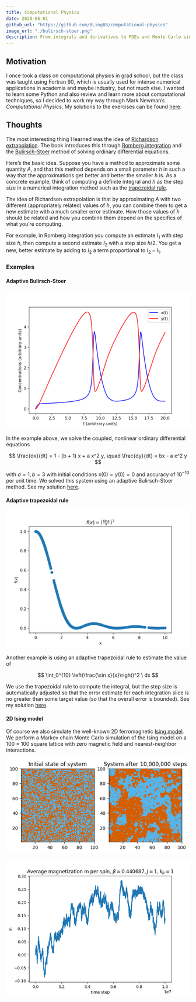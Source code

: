 ```yaml
---
title: Computational Physics
date: 2020-06-01
github_url: "https://github.com/BLing88/computational-physics"
image_url: "./bulirsch-stoer.png"
description: From integrals and derivatives to PDEs and Monte Carlo simulations, in Python
---
```


## Motivation

I once took a class on computational physics in grad school, but the class was taught using Fortran 90, which is usually used for intense numerical applications in academia and maybe industry, but not much else. I wanted to learn some Python and also review and learn more about computational techniques, so I decided to work my way through Mark Newman’s _Computational Physics_. My solutions to the exercises can be found [here][github repo].

## Thoughts

The most interesting thing I learned was the idea of [Richardson extrapolation][richardson extrapolation]. The book introduces this through [Romberg integration][romberg] and the [Bulirsch-Stoer][bulirsch-stoer] method of solving ordinary differential equations.

Here’s the basic idea. Suppose you have a method to approximate some quantity $A$, and that this method depends on a small parameter $h$ in such a way that the approximations get better and better the smaller $h$ is. As a concrete example, think of computing a definite integral and $h$ as the step size in a numerical integration method such as the [trapezoidal rule][trap rule].

The idea of Richardson extrapolation is that by approximating $A$ with two different (appropriately related) values of $h$, you can combine them to get a new estimate with a much smaller error estimate. How those values of $h$ should be related and how you combine them depend on the specifics of what you’re computing.

For example, in Romberg integration you compute an estimate $I_1$ with step size $h$, then compute a second estimate $I_2$ with a step size $h/2$. You get a new, better estimate by adding to $I_2$ a term proportional to $I_2 - I_1$.

### Examples

#### Adaptive Bulirsch-Stoer

![Oscillating chemical reaction](./bulirsch-stoer.png "An oscillating chemical reaction modeled by a pair of coupled ODEs.")

In the example above, we solve the coupled, nonlinear ordinary differential equations

$$
    \frac{dx}{dt} = 1 - (b + 1) x + a x^2 y, \quad
    \frac{dy}{dt} = bx - a x^2 y
$$

with $a=1, b=3$ with initial conditions $x(0) = y(0) = 0$ and accuracy of $10^{-10}$ per unit time. We solved this system using an adaptive Bulirsch-Stoer method. See my solution [here][bulirsch-stoer solution].

#### Adaptive trapezoidal rule

![Adaptive trapezoidal rule example](./adap_trap.png "The dots represent the endpoints of the integration slices used in the trapezoidal rule. Notice that there are fewer slices in regions where f(x) changes less rapidly.")

Another example is using an adaptive trapezoidal rule to estimate the value of

$$
\int_0^{10} \left(\frac{\sin x}{x}\right)^2 \ dx
$$

We use the trapezoidal rule to compute the integral, but the step size is automatically adjusted so that the error estimate for each integration slice is no greater than some target value (so that the overall error is bounded). See my solution [here][adap trap solution].

#### 2D Ising model

Of course we also simulate the well-known 2D ferromagnetic [Ising model][ising]. We perform a Markov chain Monte Carlo simulation of the Ising model on a 100 &times; 100 square lattice with zero magnetic field and nearest-neighbor interactions.

![system of spins on 100 by 100 lattice](./ising-model.png "The system after ten million simulation steps. Note we are near the critical temperature. The blue stands for a down spin, and orange stands for an up spin.")

![plot of magnetization](./magnetization.png "The average magnetization per spin of the system during each step of the simulation. Note we are near the critical temperature.")

[github repo]: https://github.com/BLing88/computational-physics
[richardson extrapolation]: https://en.wikipedia.org/wiki/Richardson_extrapolation
[romberg]: https://en.wikipedia.org/wiki/Romberg%**27s_method**
[bulirsch-stoer]: https://en.wikipedia.org/wiki/Bulirsch%E2%80%93Stoer_algorithm
[trap rule]: https://en.wikipedia.org/wiki/Trapezoidal_rule
[adap trap solution]: https://github.com/BLing88/computational-physics/blob/master/ch_5-integrals-and-derivatives/ch_5-20_advanced-adaptive-trapezoidal-rule.py
[bulirsch-stoer solution]: https://github.com/BLing88/computational-physics/blob/master/ch_8-odes/ch_8-18_Oscillating_chemical_reactions.py
[ising]: https://en.wikipedia.org/wiki/Ising_model
